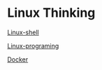 # Linux Thinking

[Linux-shell](linux-shell/report-linux-shell.md)

[Linux-programing](linux-programing/report-linux-programing.md)

[Docker](docker/report-docker.md)